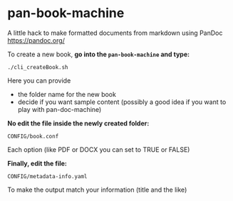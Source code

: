 # pan-book-machine

A little hack to make formatted documents from markdown using PanDoc https://pandoc.org/

To create a new book, **go into the `pan-book-machine` and type:**
~~~
./cli_createBook.sh
~~~

Here you can provide

* the folder name for the new book
* decide if you want sample content (possibly a good idea if you want to play with pan-doc-machine)

**No edit the file inside the newly created folder:**
~~~
CONFIG/book.conf
~~~

Each option (like PDF or DOCX you can set to TRUE or FALSE)

**Finally, edit the file:**
~~~
CONFIG/metadata-info.yaml
~~~
To make the output match your information (title and the like)

